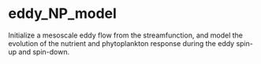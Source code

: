 # eddy_NP_model
Initialize a mesoscale eddy flow from the streamfunction, and model the evolution of the nutrient and phytoplankton response during the eddy  spin-up and spin-down.
